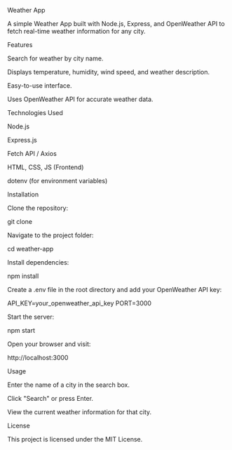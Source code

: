 Weather App

A simple Weather App built with Node.js, Express, and OpenWeather API to fetch real-time weather information for any city.

Features

Search for weather by city name.

Displays temperature, humidity, wind speed, and weather description.

Easy-to-use interface.

Uses OpenWeather API for accurate weather data.

Technologies Used

Node.js

Express.js

Fetch API / Axios

HTML, CSS, JS (Frontend)

dotenv (for environment variables)

Installation

Clone the repository:

git clone <your-repo-url>


Navigate to the project folder:

cd weather-app


Install dependencies:

npm install


Create a .env file in the root directory and add your OpenWeather API key:

API_KEY=your_openweather_api_key
PORT=3000


Start the server:

npm start


Open your browser and visit:

http://localhost:3000

Usage

Enter the name of a city in the search box.

Click "Search" or press Enter.

View the current weather information for that city.

License

This project is licensed under the MIT License.
